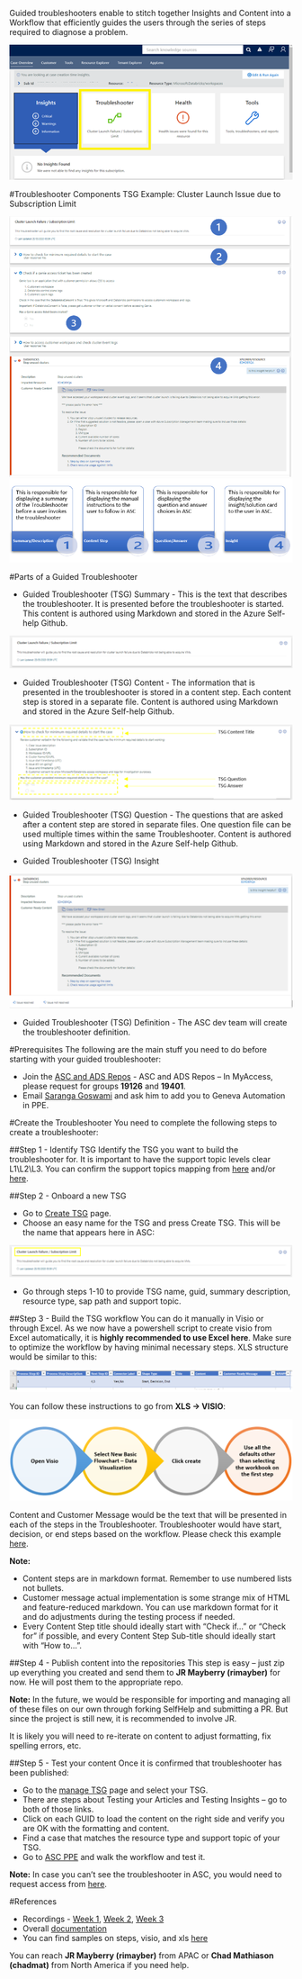 Guided troubleshooters enable to stitch together Insights and Content into a Workflow that efficiently guides the users through the series of steps required to diagnose a problem.

![1.png](/.attachments/1-2c4ffb81-bc51-49f0-8724-eca0a4ded74b.png)

#Troubleshooter Components
TSG Example: Cluster Launch Issue due to Subscription Limit

![2.png](/.attachments/2-b405d434-3390-4824-b483-17ff9cb1d6f7.png)
![3.png](/.attachments/3-45e629a1-0510-4755-a285-1a0934185826.png)

#Parts of a Guided Troubleshooter

- Guided Troubleshooter (TSG) Summary - This is the text that describes the troubleshooter. It is presented before the troubleshooter is started. 
This content is authored using Markdown and stored in the Azure Self-help Github. 

![4.png](/.attachments/4-1900a75f-8a45-47ff-9bae-4e9789ac71a5.png)

- Guided Troubleshooter (TSG) Content - The information that is presented in the troubleshooter is stored in a content step. Each content step is stored in a separate file. 
Content is authored using Markdown and stored in the Azure Self-help Github. 

![5.png](/.attachments/5-ca266586-811e-43ec-bf7e-2288cafb2113.png)

- Guided Troubleshooter (TSG) Question - The questions that are asked after a content step are stored in separate files. One question file can be used multiple times within the same Troubleshooter. 
Content is authored using Markdown and stored in the Azure Self-help Github. 

- Guided Troubleshooter (TSG) Insight

![6.png](/.attachments/6-3315e17f-6ba3-4172-b7c5-1d0db36ceb1f.png)

- Guided Troubleshooter (TSG) Definition - The ASC dev team will create the troubleshooter definition.

#Prerequisites
The following are the main stuff you need to do before starting with your guided troubleshooter: 
- Join the [ASC and ADS Repos](https://nam06.safelinks.protection.outlook.com/?url=https%3A%2F%2Fazuresupportcenterdocs.azurewebsites.net%2Fdevelopers%2FOnboarding%2FGettingAccess.html&data=02%7C01%7CVimal.Sharma%40microsoft.com%7C1304d0f1ad3446e8e6f308d7e76a5737%7C72f988bf86f141af91ab2d7cd011db47%7C1%7C0%7C637232316238892210&sdata=xSa0WBDd8F2A6M6U50i9kGiiSUC4104yXE5%2FenWJRs4%3D&reserved=0) - ASC and ADS Repos – In MyAccess, please request for groups **19126** and **19401**. 
- Email [Saranga Goswami](mailto:sarangag@microsoft.com) and ask him to add you to Geneva Automation in PPE.


#Create the Troubleshooter
You need to complete the following steps to create a troubleshooter:

##Step 1 - Identify TSG
Identify the TSG you want to build the troubleshooter for. It is important to have the support topic levels clear L1\L2\L3. You can confirm the support topics mapping from [here](https://msaas.support.microsoft.com/sap/manage) and/or [here](https://aka.ms/selfhelppreviewold). 

##Step 2 - Onboard a new TSG
-    Go to [Create TSG](https://asctsgreporting.azurewebsites.net/CreateTSG) page.
-    Choose an easy name for the TSG and press Create TSG. This will be the name that appears here in ASC:

![7.png](/.attachments/7-98efce9a-a9c1-4a2b-a0d1-517ee9ed675c.png)

- Go through steps 1-10 to provide TSG name, guid, summary description, resource type, sap path and support topic.


##Step 3 - Build the TSG workflow 
You can do it manually in Visio or through Excel. As we now have a powershell script to create visio from Excel automatically, it is **highly recommended to use Excel here**. Make sure to optimize the workflow by having minimal necessary steps. 
XLS structure would be similar to this:

![8.png](/.attachments/8-73c1214c-2516-4154-bd3d-e554fcc4702b.png)

You can follow these instructions to go from **XLS -> VISIO**:

![9.png](/.attachments/9-07d75a96-713b-40ff-a289-2aca384b476d.png)
 
Content and Customer Message would be the text that will be presented in each of the steps in the Troubleshooter. Troubleshooter would have start, decision, or end steps based on the workflow. Please check this example [here](https://microsofteur-my.sharepoint.com/:f:/g/personal/lahaddad_microsoft_com/Ep75Pi54gbtBpIHnSCNQgXgB-BxnF-6Phh8SB_io1clu2g).

**Note:** 
- Content steps are in markdown format. Remember to use numbered lists not bullets.
- Customer message actual implementation is some strange mix of HTML and feature-reduced markdown. You can use markdown format for it and do adjustments during the testing process if needed.
- Every Content Step title should ideally start with “Check if…” or “Check for” if possible, and every Content Step Sub-title should ideally start with “How to…”.

##Step 4 - Publish content into the repositories
This step is easy – just zip up everything you created and send them to **JR Mayberry (rimayber)** for now.  He will post them to the appropriate repo.
 
**Note:** 
In the future, we would be responsible for importing and managing all of these files on our own through forking SelfHelp and submitting a PR. But since the project is still new, it is recommended to involve JR.

It is likely you will need to re-iterate on content to adjust formatting, fix spelling errors, etc. 

##Step 5 - Test your content 
Once it is confirmed that troubleshooter has been published:
- Go to the [manage TSG](https://asctsgreporting.azurewebsites.net/TSGList/Onboarding) page and select your TSG.
- There are steps about Testing your Articles and Testing Insights – go to both of those links.
- Click on each GUID to load the content on the right side and verify you are OK with the formatting and content.
- Find a case that matches the resource type and support topic of your TSG.
- Go to [ASC PPE](https://azuresupportcenterppe.msftcloudes.com/caseoverview) and walk the workflow and test it.

**Note:** 
In case you can’t see the troubleshooter in ASC, you would need to request access from [here](https://idweb/IdentityManagement/aspx/Groups/AllGroups.aspx?searchtype=3a8f0ff2-72d2-428b-8e5b-2b3653cbca8e&content=ASCFlight3&popupFromClipboard=%2Fidentitymanagement%2Faspx%2FGroups%2FEditGroup.aspx%3Fid%3D36520db8-c534-43ab-b675-f3bc1b404adc).

#References
- Recordings - [Week 1](https://web.microsoftstream.com/video/1f25a1ff-0400-96d0-52e9-f1ea8a36e459), [Week 2](https://web.microsoftstream.com/video/1723a1ff-0400-96d1-5da1-f1ea8fb594e3), [Week 3](https://web.microsoftstream.com/video/b12ca1ff-0400-96d0-65d9-f1ea95352f9e)
- Overall [documentation](https://microsoft.sharepoint.com/:w:/t/GuidedWorkflowV-Team/EXErVtUvuQhCmEWpqtFjmV0B6TLtKW-ExomN1v5Fzo6Sxg?e=TgVKGO)
- You can find samples on steps, visio, and xls [here](https://microsofteur-my.sharepoint.com/:f:/g/personal/lahaddad_microsoft_com/Er7MlVRIXs5AkgyYAaK9boIBvnS6VIQVjEod5J5bkaSK1w?e=J2efsN)


You can reach **JR Mayberry (rimayber)** from APAC or **Chad Mathiason (chadmat)** from North America if you need help.









